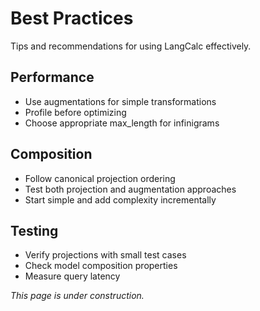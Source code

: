 # Best Practices

Tips and recommendations for using LangCalc effectively.

## Performance

- Use augmentations for simple transformations
- Profile before optimizing
- Choose appropriate max_length for infinigrams

## Composition

- Follow canonical projection ordering
- Test both projection and augmentation approaches
- Start simple and add complexity incrementally

## Testing

- Verify projections with small test cases
- Check model composition properties
- Measure query latency

_This page is under construction._

